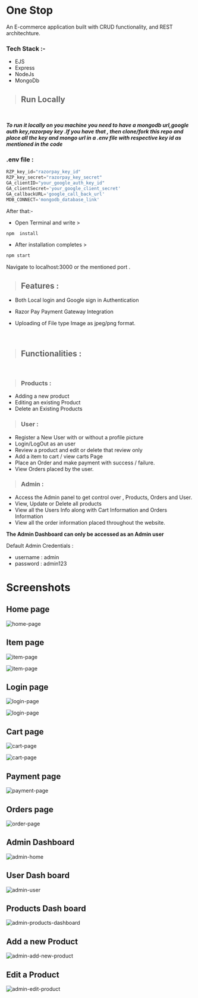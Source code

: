 # One Stop

An E-commerce application built with CRUD functionality, and REST architechture.

### Tech Stack :-
- EJS
- Express
- NodeJs
- MongoDb

> ## Run Locally

<br>

***To run it locally on you machine you need to have a mongodb url,google auth key,razorpay key .If you have that , then clone/fork this repo and place all the key and mongo url in a .env file with respective key id as mentioned in the code***

### **.env file :** 
``` javascript
RZP_key_id="razorpay_key_id"
RZP_key_secret="razorpay_key_secret"
GA_clientID="your_google_auth_key_id"
GA_clientSecret='your_google_client_secret'
GA_callbackURL='google_call_back_url'
MDB_CONNECT='mongodb_database_link'
```

After that:-

- Open Terminal and write  >
``` bash
npm  install
```

- After installation completes  > 
``` bash
npm start
```
Navigate to localhost:3000 or the mentioned port .

> ## Features :
-  Both Local login and Google  sign in Authentication

- Razor Pay Payment Gateway Integration

- Uploading of File type Image as jpeg/png format.
<br>

> ## **Functionalities :**
<br>

> ### **Products** :

- Adding a new product 
- Editing an existing Product
- Delete an Existing Products

> ### **User** :
- Register a New User with or without a profile picture
- Login/LogOut as an user
- Review a product and edit or delete that review only
- Add a item to cart / view carts Page
- Place an Order and make payment with success / failure.
- View Orders placed by the user.

>### **Admin** :
- Access the Admin panel to get control over , Products, Orders and User.
- View, Update or Delete all products
- View all the Users Info along with Cart Information and Orders Information
- View all the order information placed throughout the website.



**The Admin Dashboard can only be accessed as an Admin user**

Default Admin Credentials : 
- username : admin
- password : admin123

# Screenshots

## Home page

![home-page](public/images/home.png) 

## Item page
![item-page](public/images/item.png)

![item-page](public/images/item-m.png)

## Login page

![login-page](public/images/login.png)

![login-page](public/images/login-m.png)
## Cart page
![cart-page](public/images/cart.png)

![cart-page](public/images/cart-m.png)

## Payment page 
![payment-page](public/images/payment.png)

## Orders page 

![order-page](public/images/orders.png)

## Admin Dashboard

![admin-home](public/images/admin-home.png)

## User Dash board
![admin-user](public/images/admin-users.png)

## Products Dash board
![admin-products-dashboard](public/images/admin-products.png)

## Add a new Product
![admin-add-new-product](public/images/admin-products-new.png)

## Edit a Product

![admin-edit-product](public/images/admin-products-edit.png)
